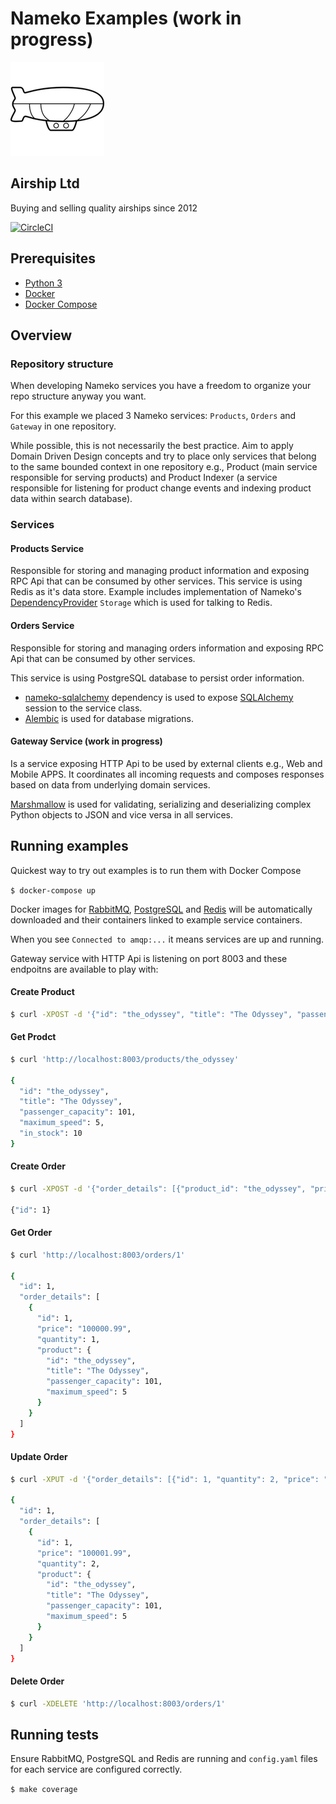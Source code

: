 # Nameko Examples (work in progress)
![Airship Ltd](airship.png)
## Airship Ltd
Buying and selling quality airships since 2012

[![CircleCI](https://circleci.com/gh/nameko/nameko-examples/tree/master.svg?style=svg)](https://circleci.com/gh/nameko/nameko-examples/tree/master)

## Prerequisites

* [Python 3](https://www.python.org/downloads/)
* [Docker](https://www.docker.com/)
* [Docker Compose](https://docs.docker.com/compose/)

## Overview

### Repository structure
When developing Nameko services you have a freedom to organize your repo structure anyway you want.

For this example we placed 3 Nameko services: `Products`, `Orders` and `Gateway` in one repository.

While possible, this is not necessarily the best practice. Aim to apply Domain Driven Design concepts and try to place only services that belong to the same bounded context in one repository e.g., Product (main service responsible for serving products) and Product Indexer (a service responsible for listening for product change events and indexing product data within search database).

### Services
#### Products Service

Responsible for storing and managing product information and exposing RPC Api that can be consumed by other services. This service is using Redis as it's data store. Example includes implementation of Nameko's [DependencyProvider](https://nameko.readthedocs.io/en/stable/key_concepts.html#dependency-injection) `Storage` which is used for talking to Redis.

#### Orders Service

Responsible for storing and managing orders information and exposing RPC Api that can be consumed by other services.

This service is using PostgreSQL database to persist order information.
- [nameko-sqlalchemy](https://pypi.python.org/pypi/nameko-sqlalchemy)  dependency is used to expose [SQLAlchemy](http://www.sqlalchemy.org/) session to the service class.
- [Alembic](https://pypi.python.org/pypi/alembic) is used for database migrations.

#### Gateway Service (work in progress)

Is a service exposing HTTP Api to be used by external clients e.g., Web and Mobile APPS. It coordinates all incoming requests and composes responses based on data from underlying domain services.

[Marshmallow](https://pypi.python.org/pypi/marshmallow) is used for validating, serializing and deserializing complex Python objects to JSON and vice versa in all services.

## Running examples

Quickest way to try out examples is to run them with Docker Compose

`$ docker-compose up`

Docker images for [RabbitMQ](https://hub.docker.com/_/rabbitmq/), [PostgreSQL](https://hub.docker.com/_/postgres/) and [Redis](https://hub.docker.com/_/redis/) will be automatically downloaded and their containers linked to example service containers.

When you see `Connected to amqp:...` it means services are up and running.

Gateway service with HTTP Api is listening on port 8003 and these endpoitns are available to play with:

#### Create Product

```sh
$ curl -XPOST -d '{"id": "the_odyssey", "title": "The Odyssey", "passenger_capacity": 101, "maximum_speed": 5, "in_stock": 10}' 'http://localhost:8003/products'
```

#### Get Prodct

```sh
$ curl 'http://localhost:8003/products/the_odyssey'

{
  "id": "the_odyssey",
  "title": "The Odyssey", 
  "passenger_capacity": 101,
  "maximum_speed": 5,
  "in_stock": 10
}
```
#### Create Order

```sh
$ curl -XPOST -d '{"order_details": [{"product_id": "the_odyssey", "price": "100000.99", "quantity": 1}]}' 'http://localhost:8003/orders'

{"id": 1}
```

#### Get Order

```sh
$ curl 'http://localhost:8003/orders/1'

{
  "id": 1,
  "order_details": [
    {
      "id": 1,
      "price": "100000.99",
      "quantity": 1,
      "product": {
        "id": "the_odyssey",
        "title": "The Odyssey",
        "passenger_capacity": 101,
        "maximum_speed": 5
      }
    }
  ]
}
```

#### Update Order

```sh
$ curl -XPUT -d '{"order_details": [{"id": 1, "quantity": 2, "price": "100001.99"}]}' 'http://localhost:8003/orders/1'

{
  "id": 1,
  "order_details": [
    {
      "id": 1,
      "price": "100001.99",
      "quantity": 2,
      "product": {
        "id": "the_odyssey",
        "title": "The Odyssey",
        "passenger_capacity": 101,
        "maximum_speed": 5
      }
    }
  ]
}
```
#### Delete Order

```sh
$ curl -XDELETE 'http://localhost:8003/orders/1'
```

## Running tests

Ensure RabbitMQ, PostgreSQL and Redis are running and `config.yaml` files for each service are configured correctly. 

`$ make coverage`
